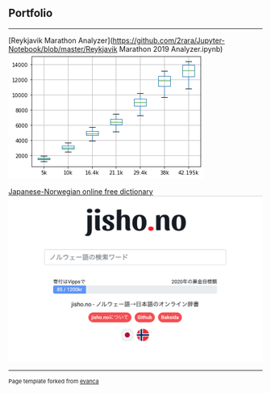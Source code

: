 ## Portfolio

---

[Reykjavik Marathon Analyzer](https://github.com/2rara/Jupyter-Notebook/blob/master/Reykjavik Marathon 2019 Analyzer.ipynb)
<img src="images/sub4runners.png?raw=true"/>


[Japanese-Norwegian online free dictionary](https://www.jisho.no)
<img src="images/jisho.png?raw=true"/>

---
<p style="font-size:11px">Page template forked from <a href="https://github.com/evanca/quick-portfolio">evanca</a></p>
<!-- Remove above link if you don't want to attibute -->
